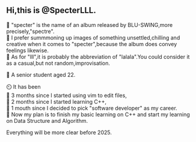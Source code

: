 ## Hi,this is @SpecterLLL.

👻 "specter" is the name of an album released by BLU-SWING,more precisely,"spectre".      
🎨 I prefer summmoning up images of something unsettled,chilling and creative when it comes to "specter",because the album does convey feelings likewise.     
🤸 As for "lll",it is probably the abbreviation of "lalala".You could consider it as a casual,but not random,improvisation.      

🎸 A senior student aged 22.

⏲️ It has been       
🌭 3 months since I started using vim to edit files,       
🍓 2 months since I started learning C++,      
🔪 1 mouth since I decided to pick "software developer" as my career.      
👻 Now my plan is to finish my basic learning on C++ and start my learning on Data Structure and Algorithm.      

Everything will be more clear before 2025.
<!--
**SpecterLLL/SpecterLLL** is a ✨ _special_ ✨ repository because its `README.md` (this file) appears on your GitHub profile.

Here are some ideas to get you started:

-->
